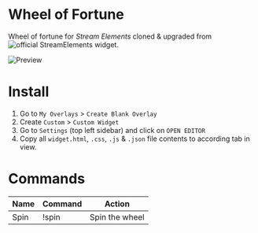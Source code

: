 # Wheel of Fortune
Wheel of fortune for _Stream Elements_ cloned & upgraded from ![official StreamElements widget](https://github.com/StreamElements/widgets/tree/master/WheelOfFortune).

![Preview](https://i.ibb.co/12dh8Hr/ezgif-com-gif-maker.gif)

# Install
1. Go to `My Overlays` > `Create Blank Overlay`
2. Create `Custom` > `Custom Widget`
3. Go to `Settings` (top left sidebar) and click on `OPEN EDITOR`
3. Copy all `widget.html`, `.css`, `.js` & `.json` file contents to according tab in view.


# Commands
| Name | Command | Action |
|--|--|--|
| Spin | !spin | Spin the wheel |
